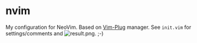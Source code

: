 # nvim

My configuration for NeoVim. Based on [Vim-Plug](https://github.com/junegunn/vim-plug) manager. See `init.vim` for settings/comments and ![`result.png`](https://github.com/denisshevchenko/nvim/blob/master/result.png). ;-)
